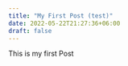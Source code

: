 ```yaml
---
title: "My First Post (test)"
date: 2022-05-22T21:27:36+06:00
draft: false
---
```


This is my first Post
